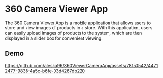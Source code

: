 # 360 Camera Viewer App
The 360 Camera Viewer App is a mobile application that allows users to store and view images of products in a store. With this application, users can easily upload images of products to the system, which are then displayed in a slider box for convenient viewing.

## Demo
https://github.com/alesha96/360ViewerCameraApp/assets/78150542/44712477-9838-4a5c-b6fe-03d4267db220

